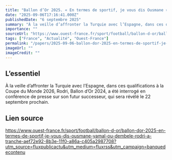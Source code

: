 ```yaml
---
title: "Ballon d’Or 2025. « En termes de sportif, je vous dis Ousmane » : Yamal ou Dembélé, Rodri a tranché"
date: "2025-09-06T17:16:41.000Z"
publishedDate: "6 septembre 2025"
summary: "À la veille d’affronter la Turquie avec l’Espagne, dans ces qualifications à la Coupe du Monde 2026, Rodri, Ballon d’Or 2024, a été interrogé en conférence de presse sur son futur successeur, qui sera révélé le 22 septembre prochain."
importance: ""
sourceUrl: "https://www.ouest-france.fr/sport/football/ballon-d-or/ballon-dor-2025-en-termes-de-sportif-je-vous-dis-ousmane-yamal-ou-dembele-rodri-a-tranche-aef72e92-8b3e-11f0-a86a-c405a2987708?utm_source=fluxpublicactu&utm_medium=fluxrss&utm_campaign=banquedecontenu"
tags: ["France", "Actualité", "Ouest-France"]
permalink: "/papers/2025-09-06-ballon-dor-2025-en-termes-de-sportif-je-vous-dis-ousmane-yamal-ou-dembele-rodri-a-tranche"
imageUrl: ""
imageCredit: ""
---
```


## L’essentiel

À la veille d’affronter la Turquie avec l’Espagne, dans ces qualifications à la Coupe du Monde 2026, Rodri, Ballon d’Or 2024, a été interrogé en conférence de presse sur son futur successeur, qui sera révélé le 22 septembre prochain.

## Lien source

https://www.ouest-france.fr/sport/football/ballon-d-or/ballon-dor-2025-en-termes-de-sportif-je-vous-dis-ousmane-yamal-ou-dembele-rodri-a-tranche-aef72e92-8b3e-11f0-a86a-c405a2987708?utm_source=fluxpublicactu&utm_medium=fluxrss&utm_campaign=banquedecontenu
